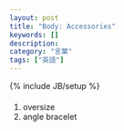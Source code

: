 ```yaml
---
layout: post
title: "Body: Accessories"
keywords: []
description: 
category: "言葉"
tags: ["英語"]
---
```

{% include JB/setup %}

####
1. oversize
2. angle bracelet
